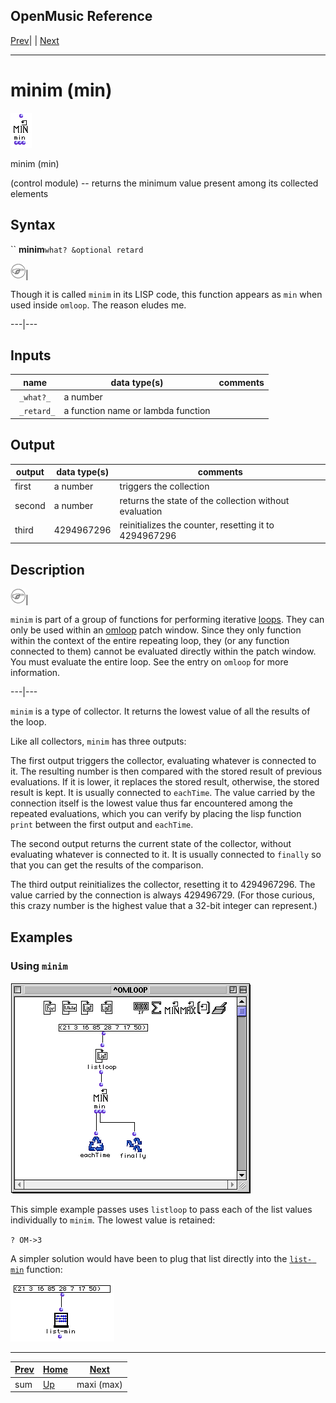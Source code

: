 OpenMusic Reference  
---  
[Prev](sum)| | [Next](maxi)  
  
* * *

# minim (min)

![](figures/functions/control/minim.png)

  
  
minim (min)  
  
(control module) \-- returns the minimum value present among its collected
elements  

## Syntax

`` **minim**` what? &optional retard `

![Note](figures/images/note.gif)|

Though it is called `minim` in its LISP code, this function appears as `min`
when used inside `omloop`. The reason eludes me.  
  
---|---  
  
## Inputs

name| data type(s)| comments  
---|---|---  
` _what?_`|  a number|  
` _retard_`|  a function name or lambda function|  
  
## Output

output| data type(s)| comments  
---|---|---  
first| a number| triggers the collection  
second| a number| returns the state of the collection without evaluation  
third| 4294967296| reinitializes the counter, resetting it to 4294967296  
  
## Description

![Note](figures/images/note.gif)|

`minim` is part of a group of functions for performing iterative
[loops](glossary#LOOP). They can only be used within an
[omloop](omloop) patch window. Since they only function within the
context of the entire repeating loop, they (or any function connected to them)
cannot be evaluated directly within the patch window. You must evaluate the
entire loop. See the entry on `omloop` for more information.  
  
---|---  
  
`minim` is a type of collector. It returns the lowest value of all the results
of the loop.

Like all collectors, `minim` has three outputs:

The first output triggers the collector, evaluating whatever is connected to
it. The resulting number is then compared with the stored result of previous
evaluations. If it is lower, it replaces the stored result, otherwise, the
stored result is kept. It is usually connected to `eachTime`. The value
carried by the connection itself is the lowest value thus far encountered
among the repeated evaluations, which you can verify by placing the lisp
function `print` between the first output and `eachTime`.

The second output returns the current state of the collector, without
evaluating whatever is connected to it. It is usually connected to `finally`
so that you can get the results of the comparison.

The third output reinitializes the collector, resetting it to 4294967296. The
value carried by the connection is always 429496729. (For those curious, this
crazy number is the highest value that a 32-bit integer can represent.)

## Examples

### Using `minim`

![](figures/functions/control/minimEX1.png)

This simple example passes uses `listloop` to pass each of the list values
individually to `minim`. The lowest value is retained:

`? OM->3`

A simpler solution would have been to plug that list directly into the [`list-
min`](list-min) function:

![](figures/functions/control/minimEX2.png)

* * *

[Prev](sum)| [Home](index)| [Next](maxi)  
---|---|---  
sum| [Up](funcref.omloop)| maxi (max)

